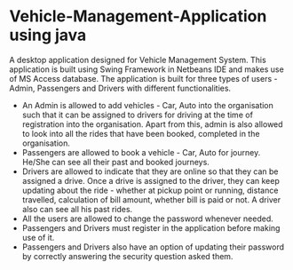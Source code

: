 # Vehicle-Management-Application using java

A desktop application designed for Vehicle Management System. This application
is built using Swing Framework in Netbeans IDE and makes use of MS Access database. The
application is built for three types of users - Admin, Passengers and Drivers with different
functionalities.
- An Admin is allowed to add vehicles - Car, Auto into the organisation such that it can be
assigned to drivers for driving at the time of registration into the organisation. Apart from
this, admin is also allowed to look into all the rides that have been booked, completed in
the organisation.
- Passengers are allowed to book a vehicle - Car, Auto for journey. He/She can see all their
past and booked journeys.
- Drivers are allowed to indicate that they are online so that they can be assigned a drive.
Once a drive is assigned to the driver, they can keep updating about the ride - whether at
pickup point or running, distance travelled, calculation of bill amount, whether bill is
paid or not. A driver also can see all his past rides.
- All the users are allowed to change the password whenever needed.
- Passengers and Drivers must register in the application before making use of it.
- Passengers and Drivers also have an option of updating their password by correctly
answering the security question asked them.
